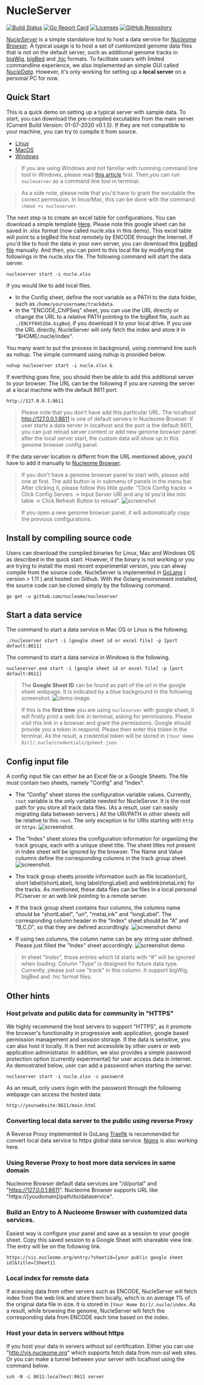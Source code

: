 # NucleServer 
[![Build Status](https://travis-ci.org/nucleome/nucleserver.svg?branch=master)](https://travis-ci.org/nucleome/nucleserver)
[![Go Report Card](https://goreportcard.com/badge/github.com/nucleome/nucleserver)](https://goreportcard.com/report/github.com/nucleome/nucleserver)
[![Licenses](https://img.shields.io/badge/license-bsd-orange.svg)](https://opensource.org/licenses/BSD-3-Clause)
[![GitHub Repository](https://img.shields.io/badge/GitHub-Repository-blue.svg)](https://github.com/nucleome/nucleserver)

[*NucleServer*](http://doc.nucleome.org/data/server) is a simple standalone tool to host a data service for [*Nucleome Browser*](https://vis.nucleome.org). A typical usage is to host a set of cumtomized genome data files that is not on the default server, such as additional genome tracks in [bigWig](https://genome.ucsc.edu/goldenpath/help/bigWig.html), [bigBed](https://genome.ucsc.edu/goldenpath/help/bigBed.html) and [.hic](https://github.com/aidenlab/Juicebox/blob/master/HiC_format_v8.docx) formats. To facilitate users with limited commandline experience, we also implemented an simple GUI called [*NucleData*](https://github.com/nucleome/nucledata). However, it's only working for setting up a **local server** on a personal PC for now.


## Quick Start
This is a quick demo on setting up a typical server with sample data. To start, you can download the pre-compiled excutables from the main server (Current Build Version: 01-07-2020  v0.1.5). If they are not compatible to your machine, you can try to compile it from source.
- [Linux](https://vis.nucleome.org/static/nucleserver/current/linux/nucleserver)
- [MacOS](https://vis.nucleome.org/static/nucleserver/current/mac/nucleserver)
- [Windows](https://vis.nucleome.org/static/nucleserver/current/win64/nucleserver.exe)

> If you are using Windows and not familiar with runnning command line tool in Windows, please read [this article](https://www.computerhope.com/issues/chusedos.htm) first. Then,you can run `nucleserver` as a command line tool in terminal.

> As a side note, please note that you'd have to grant the excutable the correct permission. In linux/Mac, this can be done with the command ``` chmod +x nucleserver ```.

The next step is to create an excel table for configurations. You can download a simple template [Here](https://docs.google.com/spreadsheets/d/1nJwOozr4EL4gnx37hzF2Jmv-HPsgFMA9jN-lbUj1GvM/edit#gid=1744383077). 
Please note this google sheet can be saved in .xlsx format (now called nucle.xlsx in this demo). 
This excel table will point to a bigBed file host remotely by ENCODE through the Internet. 
If you'd like to host the data in your own server, you can download this [bigBed file](https://www.encodeproject.org/files/ENCFF845IDA/@@download/ENCFF845IDA.bigBed) manually. 
And then, you can point to this local file by modifying the followings in the nucle.xlsx file.
The following command will start the data server.
```
nucleserver start -i nucle.xlsx
```
If you would like to add local files.

- In the Config sheet, define the root variable as a PATH to the data folder, such as `/home/yourusername/trackdata`.
- In the "ENCODE_ChIPSeq" sheet, you can use the URL directly or change the URL to a relative PATH pointing to the bigBed file, such as `./ENCFF845IDA.bigBed`, if you download it to your local drive. If you use the URL directly, NucleServer will only fetch the index and store it in "$HOME/.nucle/index".

You many want to put the process in background, using command line such as nohup. The simple command using nohup is provided below.
```
nohup nucleserver start -i nucle.xlsx &
```
If everthing goes fine, you should then be able to add this additional server to your browser. The URL can be the following if you are running the server at a local machine with the default 8611 port.
```
http://127.0.0.1:8611
```
> Please note that you don't have add this particular URL. The localhost http://127.0.0.1:8611 is one of default servers in Nucleome Browser. If user starts a data server in localhost and the port is the default 8611, you can just reload server content or add new genome browser panel after the local server start, the custom data will show up in this genome browser config panel.

If the data server location is differnt from the URL mentioned above, you'd have to add it manually to [Nucleome Browser](https://vis.nucleome.org).  
> If you don't have a genome browser panel to start with, please add one at first. The add button is in submenu of panels in the menu bar. After clicking it, please follow this little guide: "Click Config tracks → Click Config Servers → Input Server URI and any Id you'd like into table → Click Refresh Button to reload". 
![screenshot](https://nucleome.github.io/image/configServers.png) 

> If you open a new genome browser panel, it will automatically copy the previous configurations. 

## Install by compiling source code
Users can download the compiled binaries for Linux, Mac and Windows OS as described in the quick start. 
However, if the binary is not working or you are trying to install the most recent experimental version, you can alway compile from the source code. NucleServer is implemented in [GoLang](https://golang.org) ( version > 1.11 ) and hosted on Github. With the Golang environment installed, the source code can be cloned simply by the following command.
```
go get -u github.com/nucleome/nucleserver
```

##  Start a data service
The command to start a data service in Mac OS or Linux is the following.
```shell
./nucleserver start -i [google sheet id or excel file] -p [port default:8611]
```
The command to start a data service in Windows is the following.
```shell
nucleserver.exe start -i [google sheet id or excel file] -p [port default:8611]
```

> The **Google Sheet ID** can be found as part of the url in the google sheet webpage. It is indicated by a blue background in the following screenshot.
![demo image](https://nucleome.github.io/image/google_sheet_id_demo.png).

> If this is the **first time** you are using `nucleserver` with google sheet, it will firstly print a web link in terminal, asking for permissions. Please visit this link in a browser and grant the permissions. Google should provide you a token in respond. Please then enter this token in the terminal. As the result,  a credential token will be stored in `[Your Home Dir]/.nucle/credentials/gsheet.json`. 

## Config input file

A config input file can either be an Excel file or a Google Sheets. The file must contain two sheets, namely "Config" and "Index".  
- The “Config” sheet stores the configuration variable values. Currently, `root` variable is the only variable needed for NucleServer. It is the root path for you store all track data files. (As a result, user can easily migrating data between servers.) All the URI/PATH in other sheets will be relative to this `root`. The only exception is for URIs starting with `http` or `https`.
![screenshot](https://nucleome.github.io/image/sheetConfig.png).
- The “Index” sheet stores the configuration information for organizing the track groups, each with a unique sheet title. The sheet titles not present in Index sheet will be ignored by the browser. The Name and Value columns define the corresponding columns in the track group sheet. 
![screenshot](https://nucleome.github.io/image/sheetIndex.png).
- The track group sheets provide information such as file location(uri), short label(shortLabel), long label(longLabel) and weblink(metaLink) for the tracks. As mentioned, these data files can be files in a local personal PC/server or an web link pointing to a remote server. 
- If the track group sheet contains four columns, the columns name should be "shortLabel", "uri", "metaLink" and "longLabel”. The corresponding column header in the "Index" sheet should be "A" and "B,C,D", so that they are defined accordlingly. 
![screenshot demo](https://nucleome.github.io/image/sheetData4.png) 

- If using two columns, the column name can be any string user defined. Please just filled the "Index" sheet accordingly.
![screenshot demo](https://nucleome.github.io/image/sheetSimpleData.png)
> In sheet "Index", those entries which Id starts with “#” will be ignored when loading. Column "Type" is designed for future data type. Currently, please just use "track" in this column. It support bigWig, bigBed and .hic format files.


## Other hints
### Host private and public data for community in "HTTPS"
We highly recommend the host servers to support "HTTPS", as it promote the browser's functionality in progressive web application, google based permission management and session storage. If the data is sensitive, you can also host it locally. It is then not accessible by other users or web application administrator. In addition, we also provides a simple password protection option (currently experimental) for user access data in internet. As demostrated below, user can add a password when starting the server.
```
nucleserver start -i nucle.xlsx -c password
```
As an result, only users login with the password through the following webpage can access the hosted data.
```
http://yourwebsite:8611/main.html
```
### Converting local data server to the public using reverse Proxy
A Reverse Proxy implemented in GoLang [Traefik](https://traefik.io/) is recommended for convert local data service to https global data service.  [Nginx](https://www.nginx.com/) is also working here. 


### Using Reverse Proxy to host more data services in same domain
Nucleome Browser default data services are "/d/portal" and "https://127.0.0.1:8611".
Nucleome Browser supports URL like "https://[youdomain]/path/to/dataservice". 


### Build an Entry to A Nucleome Browser with customized data services. 
Easiest way is configure your panel and save as a session to your google sheet.
Copy this saved session to a Google Sheet with shareable view link.
The entry will be on the following link.
```
https://vis.nucleome.org/entry/?sheetid=[your public google sheet id]&title=[Sheet1]
```

### Local index for remote data
If acessing data from other servers such as ENCODE, NucleServer will fetch index from the web link and store them locally, which is on average 1% of the original data file in size. It is stored in `[Your Home Dir]/.nucle/index`. As a result, while browsing the genome, NucleServer will fetch the corresponding data from ENCODE each time based on the index. 

### Host your data in servers without https
If you host your data in servers without ssl certification.
Either you can use "http://vis.nucleome.org" which supports fetch data from non-ssl web sites.
Or you can make a tunnel between your server with localhost using the command below.
```
ssh -N -L 8611:localhost:8611 server
```
